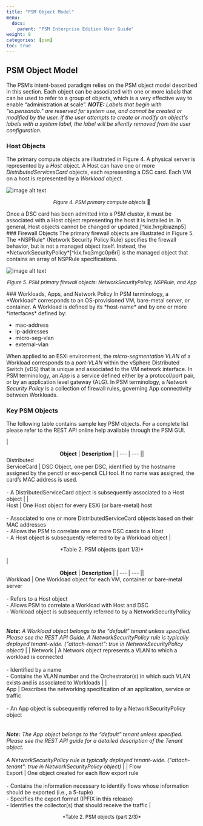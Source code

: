 ```yaml
---
title: "PSM Object Model"
menu:
  docs:
    parent: "PSM Enterprise Edition User Guide"
weight: 8
categories: [psm]
toc: true
---
```

<style>
   .p-table th {
       align: center;
       border: 1px solid #ccc;
       text-align: center;
       background: #44546A;
       border-color: white;
       font-weight: bold;
       color: white;
   }

   .p-table table {
       margin-left:auto;
       margin-right:auto;
   }

   .p-table td {
       border: 1px solid #ccc;
       text-align: left;
       border-left: none;
       border-right: none;
   }
</style>
## PSM Object Model
The PSM’s intent-based paradigm relies on the PSM object model described in this section. Each object can be associated with one or more *labels* that can be used to refer to a group of objects, which is a very effective way to enable “administration at scale”. 
***NOTE:*** *Labels that begin with "io.pensando." are reserved for system use, and cannot be created or modified by the user. if the user attempts to create or modify an object's labels with a system label, the label will be silently removed from the user configuration.* 
### Host Objects
The primary compute objects are illustrated in Figure 4. A physical server is represented by a *Host* object.
A Host can have one or more *DistributedServicesCard* objects, each representing a DSC card. 
Each VM on a host is represented by a *Workload* object.
  
![image alt text](/images/PSM/PSM_User_Guide/PSM_Object_Model/1c6c34327374713a704288a570cbe7b3a476dc7e.png)<div style="text-align:center">
<font size='2'>*Figure 4. PSM primary compute objects*
</font>

</div>Once a DSC card has been admitted into a PSM cluster, it must be associated with a Host object representing the host it is installed in. In general, Host objects cannot be changed or updated.[^kix.1vrgibiaznp5]
### Firewall Objects
The primary firewall objects are illustrated in Figure 5. The *NSPRule* (Network Security Policy Rule) specifies the firewall behavior, but is not a managed object itself.  Instead, the *NetworkSecurityPolicy*[^kix.fxq3mgc0p6ri] is the managed object that contains an array of NSPRule specifications.
  
![image alt text](/images/PSM/PSM_User_Guide/PSM_Object_Model/74b8466cec2e4faa05fbe4c3bb3505579cf53546.png)<div style="text-align:center">
<font size='2'>*Figure 5. PSM primary firewall objects:*
</font> 
<font size='2'>*NetworkSecurityPolicy, NSPRule, and App*
</font>

</div>
### Workloads, Apps, and Network Policy
In PSM terminology, a *Workload* corresponds to an OS-provisioned VM, bare-metal server, or container.  A Workload is defined by its *host-name* and by one or more *interfaces* defined by:

- mac-address
- ip-addresses
- micro-seg-vlan
- external-vlan
  
When applied to an ESXi environment, the *micro-segmentation VLAN* of a Workload corresponds to a *port-VLAN* within the vSphere Distributed Switch (vDS) that is unique and associated to the VM network interface.
In PSM terminology, an *App* is a service defined either by a protocol/port pair, or by an application level gateway (ALG).
In PSM terminology, a *Network Security Policy* is a collection of firewall rules, governing App connectivity between Workloads.
### Key PSM Objects
The following table contains sample key PSM objects. For a complete list please refer to the REST API online help available through the PSM GUI.
<div class="p-table center"><div></div>

| <div style="text-align:center">**Object** | **Description** |
| --- | --- || </div>Distributed<br>ServiceCard | DSC Object, one per DSC, identified by the hostname assigned by the  penctl or esx-pencli CLI tool.  If no name was assigned, the card’s MAC address is used.<br><br>- A DistributedServiceCard object is subsequently associated to a Host object |
|   <br>Host | One Host object for every ESXi (or bare-metal) host<br><br>- Associated to one or more DistributedServiceCard objects based on their MAC addresses<br>- Allows the PSM to correlate one or more DSC cards to a Host<br>- A Host object is subsequently referred to by a Workload object |

</div>
  
<div style="text-align:center">*Table 2. PSM objects (part 1/3)*
</div>

<div class="p-table center"><div></div>

| <div style="text-align:center">**Object** | **Description** |
| --- | --- || </div>Workload | One Workload object for each VM, container or bare-metal server<br><br>- Refers to a Host object<br>- Allows PSM to correlate a Workload with Host and DSC<br>- Workload object is subsequently referred to by a NetworkSecurityPolicy <br>  <br><br>***Note:*** *A Workload object belongs to the “default” tenant unless specified. Please see the REST API Guide. A NetworkSecurityPolicy rule is typically deployed tenant-wide. ("attach-tenant": true in NetworkSecurityPolicy object)* |
| Network | A Network object represents a VLAN to which a workload is connected<br><br>- Identified by a name<br>- Contains the VLAN number and the Orchestrator(s) in which such VLAN exists and is associated to Workloads |
|   <br>App | Describes the networking specification of an application, service or traffic<br><br>- An App object is subsequently referred to by a NetworkSecurityPolicy object<br>  <br><br>***Note:*** *The App object belongs to the “default” tenant unless specified. Please see the REST API guide for a detailed description of the Tenant object.*  <br><br>*A NetworkSecurityPolicy rule is typically deployed tenant-wide. ("attach-tenant": true in NetworkSecurityPolicy object)* |
| Flow<br>Export | One object created for each flow export rule<br><br>- Contains the information necessary to identify flows whose information should be exported (i.e., a 5-tuple)<br>- Specifies the export format (IPFIX in this release)<br>- Identifies the collector(s) that should receive the traffic |

</div>
  
<div style="text-align:center"><font size='2'>*Table 2. PSM objects (part 2/3)*
</font>
